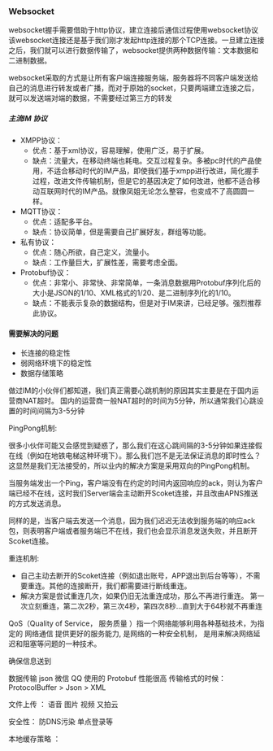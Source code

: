 ### Websocket

websocket握手需要借助于http协议，建立连接后通信过程使用websocket协议
该websocket连接还是基于我们刚才发起http连接的那个TCP连接。一旦建立连接之后，我们就可以进行数据传输了，websocket提供两种数据传输：文本数据和二进制数据。

websocket采取的方式是让所有客户端连接服务端，服务器将不同客户端发送给自己的消息进行转发或者广播，而对于原始的socket，只要两端建立连接之后，就可以发送端对端的数据，不需要经过第三方的转发

##### 主流IM 协议 

- XMPP协议： 
    + 优点：基于xml协议，容易理解，使用广泛，易于扩展。
    + 缺点：流量大，在移动终端也耗电。交互过程复杂。多被pc时代的产品使用，不适合移动时代的IM产品，即使我们基于xmpp进行改进，简化握手过程，改进文件传输机制，但是它的基因决定了如何改进，他都不适合移动互联网时代的IM产品。就像凤姐无论怎么整容，也变成不了高圆圆一样。
- MQTT协议：
    + 优点：适配多平台。
    + 缺点：协议简单，但是需要自己扩展好友，群组等功能。
- 私有协议：
    + 优点：随心所欲，自己定义，流量小。
    + 缺点：工作量巨大，扩展性差，需要考虑全面。
- Protobuf协议：
    + 优点：非常小、非常快、非常简单，一条消息数据用Protobuf序列化后的大小是JSON的1/10、XML格式的1/20、是二进制序列化的1/10。
    + 缺点：不能表示复杂的数据结构，但是对于IM来讲，已经足够。强烈推荐此协议。





#### 需要解决的问题 

- 长连接的稳定性
- 弱网络环境下的稳定性 
- 数据存储策略 


做过IM的小伙伴们都知道，我们真正需要心跳机制的原因其实主要是在于国内运营商NAT超时。
国内的运营商一般NAT超时的时间为5分钟，所以通常我们心跳设置的时间间隔为3-5分钟


PingPong机制:

很多小伙伴可能又会感觉到疑惑了，那么我们在这心跳间隔的3-5分钟如果连接假在线（例如在地铁电梯这种环境下）。那么我们岂不是无法保证消息的即时性么？这显然是我们无法接受的，所以业内的解决方案是采用双向的PingPong机制。

当服务端发出一个Ping，客户端没有在约定的时间内返回响应的ack，则认为客户端已经不在线，这时我们Server端会主动断开Scoket连接，并且改由APNS推送的方式发送消息。

同样的是，当客户端去发送一个消息，因为我们迟迟无法收到服务端的响应ack包，则表明客户端或者服务端已不在线，我们也会显示消息发送失败，并且断开Scoket连接。

重连机制:

- 自己主动去断开的Scoket连接（例如退出账号，APP退出到后台等等），不需要重连。其他的连接断开，我们都需要进行断线重连。
- 解决方案是尝试重连几次，如果仍旧无法重连成功，那么不再进行重连。
第一次立刻重连，第二次2秒，第三次4秒，第四次8秒...直到大于64秒就不再重连


QoS（Quality of Service， 服务质量 ）指一个网络能够利用各种基础技术，为指定的 网络通信 提供更好的服务能力, 是网络的一种安全机制， 是用来解决网络延迟和阻塞等问题的一种技术。

确保信息送到 

数据传输 json 
微信 QQ 使用的 Protobuf 性能很高
传输格式的时候：ProtocolBuffer > Json > XML


文件上传 ： 语音 图片 视频     又拍云  

安全性： 防DNS污染   单点登录等 

本地缓存策略 ： 











